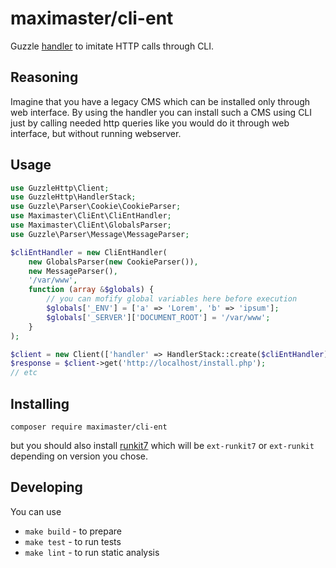 # maximaster/cli-ent

Guzzle [handler](https://docs.guzzlephp.org/en/stable/handlers-and-middleware.html#handlers) to imitate HTTP calls
through CLI.

## Reasoning

Imagine that you have a legacy CMS which can be installed only through web interface. By using the handler you can
install such a CMS using CLI just by calling needed http queries like you would do it through web interface, but
without running webserver.

## Usage

```php
use GuzzleHttp\Client;
use GuzzleHttp\HandlerStack;
use Guzzle\Parser\Cookie\CookieParser;
use Maximaster\CliEnt\CliEntHandler;
use Maximaster\CliEnt\GlobalsParser;
use Guzzle\Parser\Message\MessageParser;

$cliEntHandler = new CliEntHandler(
    new GlobalsParser(new CookieParser()),
    new MessageParser(),
    '/var/www',
    function (array &$globals) {
        // you can mofify global variables here before execution
        $globals['_ENV'] = ['a' => 'Lorem', 'b' => 'ipsum'];
        $globals['_SERVER']['DOCUMENT_ROOT'] = '/var/www';
    }
);

$client = new Client(['handler' => HandlerStack::create($cliEntHandler)]);
$response = $client->get('http://localhost/install.php');
// etc
```

## Installing

```
composer require maximaster/cli-ent
```

but you should also install [runkit7](https://github.com/runkit7/runkit7) which will be `ext-runkit7` or `ext-runkit`
depending on version you chose.

## Developing

You can use

* `make build` - to prepare
* `make test` - to run tests
* `make lint` - to run static analysis
